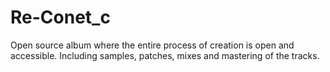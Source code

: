 # Re-Conet_c
Open source album where the entire process of creation is open and accessible. Including samples, patches, mixes and mastering of the tracks.
